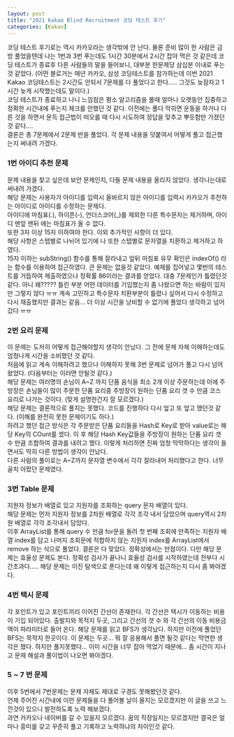 ```yaml
---
layout: post
title: "2021 Kakao Blind Recruitment 코딩 테스트 후기"
categories: [Kakao]
---
```


코딩 테스트 후기로는 역시 카카오라는 생각밖에 안 난다. 물론 준비 많이 한 사람은 금방 풀었을텐데 나는 1번과 3번 푸는데도 1시간 30분에서 2시간 잡아 먹은 것 같은데 코딩 테스트가 종료후 다른 사람들의 말을 들어보니, 대부분 한문제당 삼십분 이내로 푸는 것 같았다. (어떤 블로거는 매년 카카오, 삼성 코딩테스트를 참가하는데 이번 2021 Kakao 코딩테스트는 2시간도 안되서 7문제를 다 풀었다고 한다..... 그것도 늦잠자고 1시간 늦게 시작했는데도 말이다.)       
코딩 테스트가 종료하고 나니 느낌점은 평소 알고리즘을 풀때 얼마나 오랫동안 집중하고 정확한 시간내에 푸는지 체크를 안했던 것 같다. 이전에는 풀다 막히면 운동을 하거나 다른 것을 하면서 문득 접근법이 떠오를 때 다시 시도하여 정답을 맞추고 뿌듯함만 가졌던것 같다....  
결론은 총 7문제에서 2문제 반을 풀었다. 각 문제 내용을 덧붙여서 어떻게 풀고 접근했는지 써내려 가겠다.   <br>
   
   

### 1번 아이디 추천 문제

문제 내용을 찾고 싶은데 보안 문제인지, 다들 문제 내용을 올리지 않았다. 생각나는대로 써내려 가겠다.   
해당 문제는 사용자가 아이디를 입력시 올바르지 않은 아이디를 입력시 카카오가 추천하는 아이디로 아이디를 수정하는 문제다.   
아이디에 마침표(.), 하이픈(-), 언더스코어(_)를 제외한 다른 특수문자는 제거하며, 아이디 맨앞 맨뒤 에는 마침표가 올 수 없다.   
또한 3자 이상 15자 이하여야 한다. 이외 추가적인 사항이 더 있다.   
해당 사항은 스텝별로 나뉘어 있기에 나 또한 스텝별로 문자열을 치환하고 제거하고 하였다.   
15자 이하는 subString() 함수를 통해 잘라내고 앞뒤 마침표 유무 확인은 indexOf() 라는 함수를 이용하여 접근하였다.
큰 문제는 없을것 같았다. 예제를 집어넣고 몇번의 테스트를 거듭하여 제출하였으나 정확률 86이라는 결과를 얻었다.
대충 7문제인가 틀렸던것 같다. 아니 왜????? 틀린 부분 어떤 데이터를 기입했는지 좀 나왔으면 하는 바람이 있지만 그렇지 않다 ㅠㅠ
계속 고민하고 특수문자 치환부분이 틀렸나 싶어서 다시 수정하고 다시 재출했지만 결과는 같음... 더 이상 시간을 낭비할 수 없기에 풀었다 생각하고
넘어갔다 ㅠㅠ


### 2번 요리 문제

이 문제는 도저히 어떻게 접근해야할지 생각이 안났다. 그 전에 문제 자체 이해하는데도 엄청나게 시간을 소비했던 것 같다.   
처음에 읽고 계속 이해하려고 했으나 이해하지 못해 3번 문제로 넘어가 풀고 다시 넘어왔었다. (다음부터는 이러면 안될것 같다.)   
해당 문제는 여러명의 손님이 A~Z 까지 단품 음식을 최소 2개 이상 주문하는데 이에 주방장은 손님들이 많이 주문한 단품 요리중 주방장이 원하는 단품 요리 갯 수 만큼 코스 요리로 나가는 것이다. (맞게 설명한건지 잘 모르겠다.)   
해당 문제는 결론적으로 풀지는 못했다. 코드를 진행하다 다시 엎고 또 엎고 했던것 같다. (이해를 완전히 못한 문제이기도 하다.)   
하려고 했던 접근 방식은 각 주문받은 단품 요리들을 Hash로 Key로 받아 value로는 해당 Key의 COunt를 셌다. 이 후 해당 Hash Key값들을 주방장이 
원하는 단품 요리 갯 수 만큼 조합하여 결과를 내려고 했다. 이렇게 처리하면 진짜 엄청 막막하다는 생각이 들면서도 딱히 다른 방법이 생각이 안났다.   
다른 사람의 풀이로는 A~Z까지 문자열 변수에서 각각 잘라내어 처리했다고 한다. 너무 골치 아팠던 문제였다.


### 3번 Table 문제

지원자 정보가 배열로 있고 지원자를 조회하는 query 문자 배열이 있다.   
해당 문제는 먼저 지원자 정보를 2차원 배열로 각각 조각 내서 담았으며 query역시 2차원 배열로 각각 조각내서 담았다.   
이후 ArrayList를 통해 query 수 만큼 for문을 돌려 첫 번째 조회에 만족하는 지원자 배열 index를 담고 나머지 조회문에 적합하지 않는 지원자 index를 ArrayList에서 remove 하는 식으로 풀었다. 결론은 다 맞았다. 정확성에서는 만점이다. 다만 해당 문제는 효율성 문제도 본다. 정확성 검사가 끝나니 효율성 검사를 시작하였는데 전부다 시간초과다..... 해당 문제는 이진 탐색으로 푼다는데 왜 이렇게 접근하는지 다시 좀 봐야겠다.   


### 4번 택시 문제

각 포인트가 있고 포인트끼리 이어진 간선이 존재한다. 각 간선은 택시가 이동하는 비용이 기입 되어있다. 출발지와 목적지 두곳, 그리고 간선의 갯 수 와
각 간선의 이동 비용금액이 파라미터로 들어 온다. 해당 문제를 읽고 BFS가 생각났다. 하지만 이전에 풀었던 BFS는 목적지 한곳이다. 이 문제는 두곳...
뭐 잘 응용해서 풀면 될것 같다는 막연한 생각은 했다. 하지만 풀지못했다... 이미 시간을 너무 잡아 먹었기 때문에...
좀 시간이 지나고 문제 해설과 풀이법이 나오면 봐야겠다.   <br>


### 5 ~ 7 번 문제 
이후 5번에서 7번문제는 문제 자체도 제대로 구경도 못해봤던것 같다.   
언제 주어진 시간내에 이런 문제들을 다 풀어볼 날이 올지는 모르겠지만 이 글을 쓰고 느낀것이 있으니 발전하도록 노력 해보겠다.   
과연 카카오나 네이버를 갈 수 있을지 모르겠다. 꿈의 직장일지는 모르겠지만 결국은 얼마나 흥미를 갖고 꾸준히 풀고 기록하고 노력하냐의 차이인것 같다.   